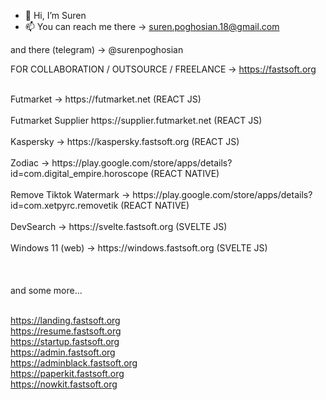 - 👋 Hi, I’m Suren
- 📫 You can reach me there -> suren.poghosian.18@gmail.com

and there (telegram) -> @surenpoghosian

FOR COLLABORATION / OUTSOURCE / FREELANCE -> https://fastsoft.org


<!-- For fifa Coin Suppliers -> https://supplier.futmarket.net  -->
<br/>
Futmarket -> https://futmarket.net (REACT JS)
<br/>
<br/>
Futmarket Supplier https://supplier.futmarket.net (REACT JS)
<br/>
<br/>
Kaspersky -> https://kaspersky.fastsoft.org (REACT JS)
<br/>
<br/>
Zodiac -> https://play.google.com/store/apps/details?id=com.digital_empire.horoscope (REACT NATIVE)
<br/>
<br/>
Remove Tiktok Watermark -> https://play.google.com/store/apps/details?id=com.xetpyrc.removetik (REACT NATIVE)
<br/>
<br/>
DevSearch -> https://svelte.fastsoft.org (SVELTE JS)
<br/>
<br/>
Windows 11 (web) -> https://windows.fastsoft.org (SVELTE JS)
<br/>
<br/>
<br/>
<br/>
and some more...
<br/>
<br/>

https://landing.fastsoft.org
<br/>
https://resume.fastsoft.org
<br/>
https://startup.fastsoft.org
<br/>
https://admin.fastsoft.org
<br/>
https://adminblack.fastsoft.org
<br/>
https://paperkit.fastsoft.org
<br/>
https://nowkit.fastsoft.org
<br/>



<!---
surenpoghosian/surenpoghosian is a ✨ special ✨ repository because its `README.md` (this file) appears on your GitHub profile.
You can click the Preview link to take a look at your changes.
--->
